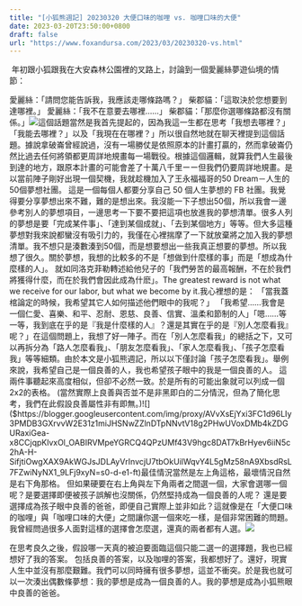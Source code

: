 ```yaml
---
title: "[小狐熊週記] 20230320 大便口味的咖哩 vs. 咖哩口味的大便"
date: 2023-03-20T23:50:00+0800
draft: false
url: "https://www.foxandursa.com/2023/03/20230320-vs.html"
---
```


 年初跟小狐跟我在大安森林公園裡的叉路上，討論到一個愛麗絲夢遊仙境的情節：

愛麗絲：「請問您能告訴我，我應該走哪條路嗎？」
柴郡貓：「這取決於您想要到達哪裡。」
愛麗絲：「我不在意要去哪裡……」
柴郡貓：「那麼你選哪條路都沒有關係。」![]($https://blogger.googleusercontent.com/img/proxy/AVvXsEhdApMYxlWSV1CoCPLKMsj2wr1hb1H10SIFySqhXBBXhrEgiNdyJ9tGv1RGtQV8Mg0oWfod6k9UUmufjLdrXklNwqN0iGjMv0nnAvByABZkJ6zsCmhmA0vDA9L7mCWTtOuJVqJaPQnqBSUVM4uPbMInqDE6_qdDz9khQgsjI7HAVNM0Tbf3wJqi-jk1cbr6cVJvInxFpTIBxRFmRj2uhWIdELELrFj7bjPe=s0-d-e1-ft)這個話題當然是我首先提起的，因為我這一生都在思考「我想去哪裡？」「我能去哪裡？」以及「我現在在哪裡？」所以很自然地就在聊天裡提到這個話題。據說拿破崙曾經說過，沒有一場勝仗是依照原本的計畫打贏的，然而拿破崙仍然比過去任何將領都更周詳地規畫每一場戰役。根據這個邏輯，就算我們人生最後到達的地方，跟原本計畫的可能會差了十萬八千里ーー但我們仍要周詳地規畫。是以當前陣子剛好出現一個契機，我就趁機加入了王永福福哥的50 Dream－人生的50個夢想社團。 這是一個每個人都要分享自己 50 個人生夢想的 FB 社團。我覺得要分享夢想出來不難，難的是想出來。我沒能一下子想出50個，所以我會一邊參考別人的夢想項目，一邊思考一下要不要把這項也放進我的夢想清單。很多人列的夢想是要「完成某件事」、「達到某個成就」、「去到某個地方」等等。但大多這種夢想對我來說都蠻沒有吸引力的，我僅在心裡揣摩了一下就放棄將之加入我的夢想清單。我不想只是湊數湊到50個，而是想要想出一些我真正想要的夢想。所以我想了很久。關於夢想，我想的比較多的不是「想做到什麼樣的事」而是「想成為什麼樣的人」。 就如同洛克菲勒轉述給他兒子的「我們勞苦的最高報酬，不在於我們將獲得什麼，而在於我們會因此成為什麽」。The greatest reward is not what we receive for our labor, but what we become by it.我心裡想的是：
「當我蓋棺論定的時候，我希望其它人如何描述他們眼中的我呢？」
「我希望……我會是一個仁愛、喜樂、和平、忍耐、恩慈、良善、信實、溫柔和節制的人」「嗯……等一等，我到底在乎的是『我是什麼樣的人』？還是其實在乎的是『別人怎麼看我』呢？」在這個問題上，我想了好一陣子。而在「別人怎麼看我」的總括之下，又可以再拆分為「路人怎麼看我」、「朋友怎麼看我」、「家人怎麼看我」、「孩子怎麼看我」等等細類。由於本文是小狐熊週記，所以以下僅討論「孩子怎麼看我」。舉例來說，我希望自己是一個良善的人，我也希望孩子眼中的我是一個良善的人。
這兩件事聽起來高度相似，但卻不必然一致。於是所有的可能出象就可以列成一個2x2的表格。
(當然實際上良善與否並不是非黑即白的二分情況，但為了簡化思考，我們在此假設良善屬性非有即無。)![]($https://blogger.googleusercontent.com/img/proxy/AVvXsEjYxi3FC1d96LIy3PMDB3GXrvvW2E31z1miJHSNwZZlnDTpNNvtV18g2PHwUVoxDMb4kZDGURaxiGea-x8CCjqpKlvxOl_OABIRVMpeYGRCQ4QPzUMf43V9hgc8DAT7kBrHyev6iiN5c2hA-H-SifjtiOwgXAX9AkWGJsJDLAyVrInvcjU7tbOkUilWqvY4L5gMz58nA9XbsdRsL7FZwiNyNX1_9LFj9xyN=s0-d-e1-ft)最佳情況當然是左上角這格，最壞情況自然是右下角那格。
但如果硬要在右上角與左下角兩者之間選一個，大家會選哪一個呢？是要選擇即便被孩子誤解也沒關係，仍然堅持成為一個良善的人呢？
還是要選擇成為孩子眼中良善的爸爸，即便自己實際上並非如此？這就像是在「大便口味的咖哩」與「咖哩口味的大便」之間讓你選一個來吃一樣，是個非常困難的問題。 我曾經問過很多人面對這樣的選擇會怎麼選，還真的兩者都有人選。![]($https://blogger.googleusercontent.com/img/b/R29vZ2xl/AVvXsEhlgaN-JYFFkSs-yDbnqrOhKTbHBMKN3hFypcTawMhUvK6BIPnjqGUvgVIPyK_YBNhfGatBBCW3KAhTKhora5lZiAUdM1zg-cQZSiDnG3HRQp9KQPf2iauLVqxUcMk8f_XGtISlACooSkZ1oI0Ta6DslrX8lj55hZSvQgtXhHSlvvlk2HIj69p89l_a/s320/image.png)

在思考良久之後，假設哪一天真的被迫要面臨這個只能二選一的選擇題，我也已經想好了我的答案。 包括良善的答案，以及咖哩的答案，我都想好了。還好，現實人生中並沒有那麼艱難。我們可以同時擁有很多夢想，這並不衝突。於是我也就可以一次湊出偶數條夢想：我的夢想是成為一個良善的人。我的夢想是成為小狐熊眼中良善的爸爸。
